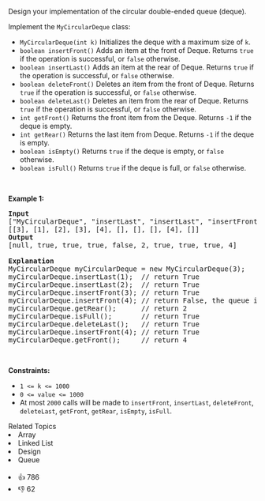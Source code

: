 <p>Design your implementation of the circular double-ended queue (deque).</p>

<p>Implement the <code>MyCircularDeque</code> class:</p>

<ul> 
 <li><code>MyCircularDeque(int k)</code> Initializes the deque with a maximum size of <code>k</code>.</li> 
 <li><code>boolean insertFront()</code> Adds an item at the front of Deque. Returns <code>true</code> if the operation is successful, or <code>false</code> otherwise.</li> 
 <li><code>boolean insertLast()</code> Adds an item at the rear of Deque. Returns <code>true</code> if the operation is successful, or <code>false</code> otherwise.</li> 
 <li><code>boolean deleteFront()</code> Deletes an item from the front of Deque. Returns <code>true</code> if the operation is successful, or <code>false</code> otherwise.</li> 
 <li><code>boolean deleteLast()</code> Deletes an item from the rear of Deque. Returns <code>true</code> if the operation is successful, or <code>false</code> otherwise.</li> 
 <li><code>int getFront()</code> Returns the front item from the Deque. Returns <code>-1</code> if the deque is empty.</li> 
 <li><code>int getRear()</code> Returns the last item from Deque. Returns <code>-1</code> if the deque is empty.</li> 
 <li><code>boolean isEmpty()</code> Returns <code>true</code> if the deque is empty, or <code>false</code> otherwise.</li> 
 <li><code>boolean isFull()</code> Returns <code>true</code> if the deque is full, or <code>false</code> otherwise.</li> 
</ul>

<p>&nbsp;</p> 
<p><strong>Example 1:</strong></p>

<pre>
<strong>Input</strong>
["MyCircularDeque", "insertLast", "insertLast", "insertFront", "insertFront", "getRear", "isFull", "deleteLast", "insertFront", "getFront"]
[[3], [1], [2], [3], [4], [], [], [], [4], []]
<strong>Output</strong>
[null, true, true, true, false, 2, true, true, true, 4]

<strong>Explanation</strong>
MyCircularDeque myCircularDeque = new MyCircularDeque(3);
myCircularDeque.insertLast(1);  // return True
myCircularDeque.insertLast(2);  // return True
myCircularDeque.insertFront(3); // return True
myCircularDeque.insertFront(4); // return False, the queue is full.
myCircularDeque.getRear();      // return 2
myCircularDeque.isFull();       // return True
myCircularDeque.deleteLast();   // return True
myCircularDeque.insertFront(4); // return True
myCircularDeque.getFront();     // return 4
</pre>

<p>&nbsp;</p> 
<p><strong>Constraints:</strong></p>

<ul> 
 <li><code>1 &lt;= k &lt;= 1000</code></li> 
 <li><code>0 &lt;= value &lt;= 1000</code></li> 
 <li>At most <code>2000</code> calls will be made to <code>insertFront</code>, <code>insertLast</code>, <code>deleteFront</code>, <code>deleteLast</code>, <code>getFront</code>, <code>getRear</code>, <code>isEmpty</code>, <code>isFull</code>.</li> 
</ul>

<div><div>Related Topics</div><div><li>Array</li><li>Linked List</li><li>Design</li><li>Queue</li></div></div><br><div><li>👍 786</li><li>👎 62</li></div>
